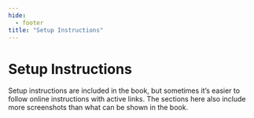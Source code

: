 ```yaml
---
hide:
  - footer
title: "Setup Instructions"
---
```


# Setup Instructions

Setup instructions are included in the book, but sometimes it’s easier to follow online instructions with active links. The sections here also include more screenshots than what can be shown in the book.